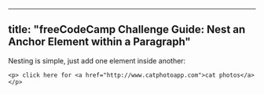 
---
title: "freeCodeCamp Challenge Guide: Nest an Anchor Element within a Paragraph"
---

Nesting is simple, just add one element inside another:

    <p> click here for <a href="http://www.catphotoapp.com">cat photos</a></p>
